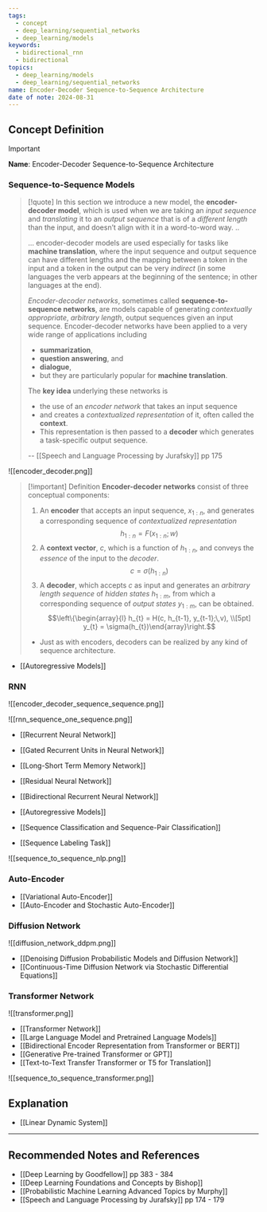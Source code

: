 ```yaml
---
tags:
  - concept
  - deep_learning/sequential_networks
  - deep_learning/models
keywords:
  - bidirectional_rnn
  - bidirectional
topics:
  - deep_learning/models
  - deep_learning/sequential_networks
name: Encoder-Decoder Sequence-to-Sequence Architecture
date of note: 2024-08-31
---
```


## Concept Definition

>[!important]
>**Name**: Encoder-Decoder Sequence-to-Sequence Architecture

### Sequence-to-Sequence Models

>[!quote]
>In this section we introduce a new model, the **encoder-decoder model**, which is used  when we are taking an *input sequence* and *translating* it to an *output sequence* that is  of a *different length* than the input, and doesn’t align with it in a word-to-word way. ..
>
>... encoder-decoder models are used especially for tasks like **machine translation**, where the input sequence and output sequence can have different lengths  and the mapping between a token in the input and a token in the output can be very *indirect* (in some languages the verb appears at the beginning of the sentence; in other languages at the end).
>
>*Encoder-decoder networks*, sometimes called **sequence-to-sequence networks**, are models capable of generating *contextually appropriate*, *arbitrary length*, output sequences given an input sequence. Encoder-decoder networks have been applied  to a very wide range of applications including 
>- **summarization**, 
>- **question answering**,  and 
>- **dialogue**, 
>- but they are particularly popular for **machine translation**.  
>
>The **key idea** underlying these networks is 
>- the use of an *encoder network* that  takes an input sequence 
>- and creates a *contextualized representation* of it, often called  the **context**. 
>- This representation is then passed to a **decoder** which generates a task-specific output sequence.
>  
>-- [[Speech and Language Processing by Jurafsky]] pp 175  

![[encoder_decoder.png]]

>[!important] Definition
>**Encoder-decoder networks** consist of three conceptual components: 
>1. An **encoder** that accepts an input sequence, $x_{1:n}$, and generates a corresponding sequence of *contextualized representation* $$h_{1:n} = F(x_{1:n}; w)$$
>2. A **context vector**, $c$, which is a function of $h_{1:n}$, and conveys the *essence* of  the input to the *decoder*. $$c = \sigma(h_{1:n})$$
>3. A **decoder**, which accepts $c$ as input and generates an *arbitrary length sequence* of *hidden states* $h_{1:m}$, from which a corresponding sequence of *output states* $y_{1:m}$, can be obtained. $$\left\{\begin{array}{l} h_{t} = H(c, h_{t-1}, y_{t-1};\,v), \\[5pt]  y_{t} = \sigma(h_{t})\end{array}\right.$$
>	- Just as with encoders, decoders can be realized  by any kind of sequence architecture.

- [[Autoregressive Models]]

### RNN

![[encoder_decoder_sequence_sequence.png]]


![[rnn_sequence_one_sequence.png]]

- [[Recurrent Neural Network]]
- [[Gated Recurrent Units in Neural Network]]
- [[Long-Short Term Memory Network]]
- [[Residual Neural Network]]
- [[Bidirectional Recurrent Neural Network]]
- [[Autoregressive Models]]

- [[Sequence Classification and Sequence-Pair Classification]]
- [[Sequence Labeling Task]]

![[sequence_to_sequence_nlp.png]]



### Auto-Encoder

- [[Variational Auto-Encoder]]
- [[Auto-Encoder and Stochastic Auto-Encoder]]


### Diffusion Network

![[diffusion_network_ddpm.png]]

- [[Denoising Diffusion Probabilistic Models and Diffusion Network]]
- [[Continuous-Time Diffusion Network via Stochastic Differential Equations]]


### Transformer Network

![[transformer.png]]

- [[Transformer Network]]
- [[Large Language Model and Pretrained Language Models]]
- [[Bidirectional Encoder Representation from Transformer or BERT]]
- [[Generative Pre-trained Transformer or GPT]]
- [[Text-to-Text Transfer Transformer or T5 for Translation]]

![[sequence_to_sequence_transformer.png]]


## Explanation


- [[Linear Dynamic System]]



-----------
##  Recommended Notes and References






- [[Deep Learning by Goodfellow]] pp 383 - 384
- [[Deep Learning Foundations and Concepts by Bishop]]
- [[Probabilistic Machine Learning Advanced Topics by Murphy]] 
- [[Speech and Language Processing by Jurafsky]] pp 174 - 179